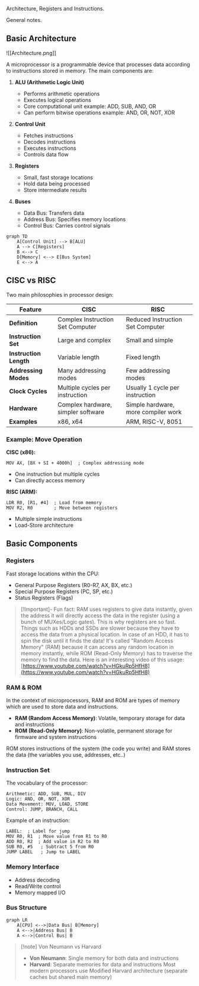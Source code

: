 Architecture, Registers and Instructions.

General notes.

## Basic Architecture

![[Architecture.png]]

A microprocessor is a programmable device that processes data according to instructions stored in memory. The main components are:

1. **ALU (Arithmetic Logic Unit)**

   - Performs arithmetic operations
   - Executes logical operations
   - Core computational unit
     example: ADD, SUB, AND, OR
   - Can perform bitwise operations
     example: AND, OR, NOT, XOR

2. **Control Unit**

   - Fetches instructions
   - Decodes instructions
   - Executes instructions
   - Controls data flow

3. **Registers**

   - Small, fast storage locations
   - Hold data being processed
   - Store intermediate results

4. **Buses**
   - Data Bus: Transfers data
   - Address Bus: Specifies memory locations
   - Control Bus: Carries control signals

```mermaid
graph TD
    A[Control Unit] --> B[ALU]
    A --> C[Registers]
    B <--> C
    D[Memory] <--> E[Bus System]
    E <--> A
```

## CISC vs RISC

Two main philosophies in processor design:

| Feature                | CISC                               | RISC                                |
| ---------------------- | ---------------------------------- | ----------------------------------- |
| **Definition**         | Complex Instruction Set Computer   | Reduced Instruction Set Computer    |
| **Instruction Set**    | Large and complex                  | Small and simple                    |
| **Instruction Length** | Variable length                    | Fixed length                        |
| **Addressing Modes**   | Many addressing modes              | Few addressing modes                |
| **Clock Cycles**       | Multiple cycles per instruction    | Usually 1 cycle per instruction     |
| **Hardware**           | Complex hardware, simpler software | Simple hardware, more compiler work |
| **Examples**           | x86, x64                           | ARM, RISC-V, 8051                   |

### Example: Move Operation

**CISC (x86):**

```assembly
MOV AX, [BX + SI + 4000h]  ; Complex addressing mode
```

- One instruction but multiple cycles
- Can directly access memory

**RISC (ARM):**

```assembly
LDR R0, [R1, #4]  ; Load from memory
MOV R2, R0        ; Move between registers
```

- Multiple simple instructions
- Load-Store architecture

## Basic Components

### Registers

Fast storage locations within the CPU:

- General Purpose Registers (R0-R7, AX, BX, etc.)
- Special Purpose Registers (PC, SP, etc.)
- Status Registers (Flags)

> [!Important]- Fun fact: RAM uses registers to give data instantly, given the address it will directly access the data in the register (using a bunch of MUXes/Logic gates). This is why registers are so fast.
> Things such as HDDs and SSDs are slower because they have to access the data from a physical location. In case of an HDD, it has to spin the disk until it finds the data!
> It's called "Random Access Memory" (RAM) because it can access any random location in memory instantly, while ROM (Read-Only Memory) has to traverse the memory to find the data.
> Here is an interesting video of this usage:
> [https://www.youtube.com/watch?v=HGkuRp5HfH8](https://www.youtube.com/watch?v=HGkuRp5HfH8)

### RAM & ROM

In the context of microprocessors, RAM and ROM are types of memory which are used to store data and instructions.

- **RAM (Random Access Memory)**: Volatile, temporary storage for data and instructions
- **ROM (Read-Only Memory)**: Non-volatile, permanent storage for firmware and system instructions

ROM stores instructions of the system (the code you write) and RAM stores the data (the variables you use, addresses, etc..)

### Instruction Set

The vocabulary of the processor:

```
Arithmetic: ADD, SUB, MUL, DIV
Logic: AND, OR, NOT, XOR
Data Movement: MOV, LOAD, STORE
Control: JUMP, BRANCH, CALL
```

Example of an instruction:

```assembly
LABEL:  ; Label for jump
MOV R0, R1  ; Move value from R1 to R0
ADD R0, R2  ; Add value in R2 to R0
SUB R0, #5   ; Subtract 5 from R0
JUMP LABEL   ; Jump to LABEL
```

### Memory Interface

- Address decoding
- Read/Write control
- Memory mapped I/O

### Bus Structure

```mermaid
graph LR
    A[CPU] <-->|Data Bus| B[Memory]
    A <-->|Address Bus| B
    A <-->|Control Bus| B
```

> [!note] Von Neumann vs Harvard
>
> - **Von Neumann**: Single memory for both data and instructions
> - **Harvard**: Separate memories for data and instructions
>   Most modern processors use Modified Harvard architecture (separate caches but shared main memory)
